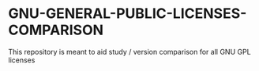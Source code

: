 # GNU-GENERAL-PUBLIC-LICENSES-COMPARISON
This repository is meant to aid study / version comparison for all GNU GPL licenses
